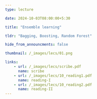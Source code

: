 ```yaml
---
type: lecture

date: 2024-10-03T08:00:00+5:30

title: "Ensemble learning"

tldr: "Bagging, Boosting, Random Forest"

hide_from_announcments: false

thumbnail: /_images/lecs/01.png

links: 
    - url: /_images/lecs/scribe.pdf
      name: scribe
    - url: /_images/lecs/10_reading1.pdf
      name: reading-I
    - url: /_images/lecs/10_reading2.pdf
      name: reading-II
---
```

